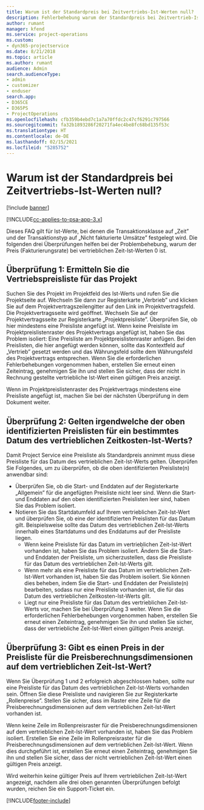 ```yaml
---
title: Warum ist der Standardpreis bei Zeitvertriebs-Ist-Werten null?
description: Fehlerbehebung warum der Standardpreis bei Zeitvertrieb-Ist-Werten null ist.
author: rumant
manager: kfend
ms.service: project-operations
ms.custom:
- dyn365-projectservice
ms.date: 8/21/2018
ms.topic: article
ms.author: rumant
audience: Admin
search.audienceType:
- admin
- customizer
- enduser
search.app:
- D365CE
- D365PS
- ProjectOperations
ms.openlocfilehash: cfb359b4ebd7c1a7a70ffdc2c47cf6291c797566
ms.sourcegitcommit: fa32b1893286f20271fa4ec4be8fc68bd135f53c
ms.translationtype: HT
ms.contentlocale: de-DE
ms.lasthandoff: 02/15/2021
ms.locfileid: "5285752"
---
```

# <a name="why-is-price-defaulting-to-zero-on-time-sales-actuals"></a>Warum ist der Standardpreis bei Zeitvertriebs-Ist-Werten null?

[!include [banner](../includes/psa-now-project-operations.md)]

[!INCLUDE[cc-applies-to-psa-app-3.x](../includes/cc-applies-to-psa-app-3x.md)]

Dieses FAQ gilt für Ist-Werte, bei denen die Transaktionsklasse auf „Zeit” und der Transaktionstyp auf „Nicht fakturierte Umsätze” festgelegt wird. Die folgenden drei Überprüfungen helfen bei der Problembehebung, warum der Preis (Fakturierungsrate) bei vertrieblichen Zeit-Ist-Werten 0 ist.

## <a name="check-1-identify-the-sales-price-list-for-the-project"></a>Überprüfung 1: Ermitteln Sie die Vertriebspreisliste für das Projekt

Suchen Sie des Projekt im Projektfeld des Ist-Werts und rufen Sie die Projektseite auf. Wechseln Sie dann zur Registerkarte „Verbrieb” und klicken Sie auf dem Projektvertragszeilengitter auf den Link im Projektvertragsfeld. Die Projektvertragsseite wird geöffnet. Wechseln Sie auf der Projektvertragsseite zur Registerkarte „Projektpreisliste”. Überprüfen Sie, ob hier mindestens eine Preisliste angefügt ist. Wenn keine Preisliste im Projektpreislistenraster des Projektvertrags angefügt ist, haben Sie das Problem isoliert: Eine Preisliste am Projektpreislistenraster anfügen. Bei den Preislisten, die hier angefügt werden können, sollte das Kontextfeld auf „Vertrieb” gesetzt werden und das Währungsfeld sollte dem Währungsfeld des Projektvertrags entsprechen. Wenn Sie die erforderlichen Fehlerbehebungen vorgenommen haben, erstellen Sie erneut einen Zeiteintrag, genehmigen Sie ihn und stellen Sie sicher, dass der nicht in Rechnung gestellte vertriebliche Ist-Wert einen gültigen Preis anzeigt. 

Wenn im Projektpreislistenraster des Projektvertrags mindestens eine Preisliste angefügt ist, machen Sie bei der nächsten Überprüfung in dem Dokument weiter.

## <a name="check-2-are-any-of-the-price-lists-identified-above-valid-for-the-specific-date-of-the-time-sales-actual"></a>Überprüfung 2: Gelten irgendwelche der oben identifizierten Preislisten für ein bestimmtes Datum des vertrieblichen Zeitkosten-Ist-Werts?

Damit Project Service eine Preisliste als Standardpreis annimmt muss diese Preisliste für das Datum des vertrieblichen Zeit-Ist-Werts gelten. Überprüfen Sie Folgendes, um zu überprüfen, ob die oben identifizierten Preisliste(n) anwendbar sind:
- Überprüfen Sie, ob die Start- und Enddaten auf der Registerkarte „Allgemein” für die angefügten Preisliste nicht leer sind. Wenn die Start- und Enddaten auf den oben identifizierten Preislisten leer sind, haben Sie das Problem isoliert. 
- Notieren Sie das Startdatumfeld auf Ihrem vertrieblichen Zeit-Ist-Wert und überprüfen Sie, ob eine der identifizierten Preislisten für das Datum gilt. Beispielsweise sollte das Datum des vertrieblichen Zeit-Ist-Werts innerhalb eines Startdatums und des Enddatums auf der Preisliste liegen. 
    - Wenn keine Preisliste für das Datum im vertrieblichen Zeit-Ist-Wert vorhanden ist, haben Sie das Problem isoliert. Ändern Sie die Start- und Enddaten der Preisliste, um sicherzustellen, dass die Preisliste für das Datum des vertrieblichen Zeit-Ist-Werts gilt. 
    - Wenn mehr als eine Preisliste für das Datum im vertrieblichen Zeit-Ist-Wert vorhanden ist, haben Sie das Problem isoliert. Sie können dies beheben, indem Sie die Start- und Enddaten der Preisliste(n) bearbeiten, sodass nur eine Preisliste vorhanden ist, die für das Datum des vertrieblichen Zeitkosten-Ist-Werts gilt. 
    - Liegt nur eine Preisliste für das Datum des vertrieblichen Zeit-Ist-Werts vor, machen Sie bei Überprüfung 3 weiter.
Wenn Sie die erforderlichen Fehlerbehebungen vorgenommen haben, erstellen Sie erneut einen Zeiteintrag, genehmigen Sie ihn und stellen Sie sicher, dass der vertriebliche Zeit-Ist-Wert einen gültigen Preis anzeigt.

## <a name="check-3-is-there-a-price-in-the-price-list-for-the-pricing-dimensions-on-the-time-sales-actual"></a>Überprüfung 3: Gibt es einen Preis in der Preisliste für die Preisberechnungsdimensionen auf dem vertrieblichen Zeit-Ist-Wert?

Wenn Sie Überprüfung 1 und 2 erfolgreich abgeschlossen haben, sollte nur eine Preisliste für das Datum des vertrieblichen Zeit-Ist-Werts vorhanden sein. Öffnen Sie diese Preisliste und navigieren Sie zur Registerkarte „Rollenpreise”. Stellen Sie sicher, dass im Raster eine Zeile für die Preisberechnungsdimensionen auf dem vertrieblichen Zeit-Ist-Wert vorhanden ist.

Wenn keine Zeile im Rollenpreisraster für die Preisberechnungsdimensionen auf dem vertrieblichen Zeit-Ist-Wert vorhanden ist, haben Sie das Problem isoliert. Erstellen Sie eine Zeile im Rollenpreisraster für die Preisberechnungsdimensionen auf dem vertrieblichen Zeit-Ist-Wert. Wenn dies durchgeführt ist, erstellen Sie erneut einen Zeiteintrag, genehmigen Sie ihn und stellen Sie sicher, dass der nicht vertrieblichen Zeit-Ist-Wert einen gültigen Preis anzeigt.

Wird weiterhin keine gültiger Preis auf Ihrem vertrieblichen Zeit-Ist-Wert angezeigt, nachdem alle drei oben genannten Überprüfungen befolgt wurden, reichen Sie ein Support-Ticket ein. 



[!INCLUDE[footer-include](../includes/footer-banner.md)]